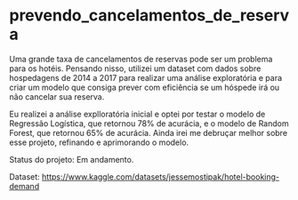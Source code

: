 # prevendo_cancelamentos_de_reserva

Uma grande taxa de cancelamentos de reservas pode ser um problema para os hotéis. Pensando nisso, utilizei um dataset com dados sobre hospedagens de 2014 a 2017 para realizar uma análise exploratória e para criar um modelo que consiga prever com eficiência se um hóspede irá ou não cancelar sua reserva. 

Eu realizei a análise explloratória inicial e optei por testar o modelo de Regressão Logística, que retornou 78% de acurácia, e o modelo de Random Forest, que retornou 65% de acurácia. Ainda irei me debruçar melhor sobre esse projeto, refinando e aprimorando o modelo. 

Status do projeto: Em andamento.

Dataset: https://www.kaggle.com/datasets/jessemostipak/hotel-booking-demand
